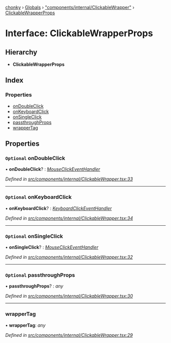 [chonky](../README.md) › [Globals](../globals.md) › ["components/internal/ClickableWrapper"](../modules/_components_internal_clickablewrapper_.md) › [ClickableWrapperProps](_components_internal_clickablewrapper_.clickablewrapperprops.md)

# Interface: ClickableWrapperProps

## Hierarchy

* **ClickableWrapperProps**

## Index

### Properties

* [onDoubleClick](_components_internal_clickablewrapper_.clickablewrapperprops.md#optional-ondoubleclick)
* [onKeyboardClick](_components_internal_clickablewrapper_.clickablewrapperprops.md#optional-onkeyboardclick)
* [onSingleClick](_components_internal_clickablewrapper_.clickablewrapperprops.md#optional-onsingleclick)
* [passthroughProps](_components_internal_clickablewrapper_.clickablewrapperprops.md#optional-passthroughprops)
* [wrapperTag](_components_internal_clickablewrapper_.clickablewrapperprops.md#wrappertag)

## Properties

### `Optional` onDoubleClick

• **onDoubleClick**? : *[MouseClickEventHandler](../modules/_components_internal_clickablewrapper_.md#mouseclickeventhandler)*

*Defined in [src/components/internal/ClickableWrapper.tsx:33](https://github.com/TimboKZ/Chonky/blob/d1a0325/src/components/internal/ClickableWrapper.tsx#L33)*

___

### `Optional` onKeyboardClick

• **onKeyboardClick**? : *[KeyboardClickEventHandler](../modules/_components_internal_clickablewrapper_.md#keyboardclickeventhandler)*

*Defined in [src/components/internal/ClickableWrapper.tsx:34](https://github.com/TimboKZ/Chonky/blob/d1a0325/src/components/internal/ClickableWrapper.tsx#L34)*

___

### `Optional` onSingleClick

• **onSingleClick**? : *[MouseClickEventHandler](../modules/_components_internal_clickablewrapper_.md#mouseclickeventhandler)*

*Defined in [src/components/internal/ClickableWrapper.tsx:32](https://github.com/TimboKZ/Chonky/blob/d1a0325/src/components/internal/ClickableWrapper.tsx#L32)*

___

### `Optional` passthroughProps

• **passthroughProps**? : *any*

*Defined in [src/components/internal/ClickableWrapper.tsx:30](https://github.com/TimboKZ/Chonky/blob/d1a0325/src/components/internal/ClickableWrapper.tsx#L30)*

___

###  wrapperTag

• **wrapperTag**: *any*

*Defined in [src/components/internal/ClickableWrapper.tsx:29](https://github.com/TimboKZ/Chonky/blob/d1a0325/src/components/internal/ClickableWrapper.tsx#L29)*
